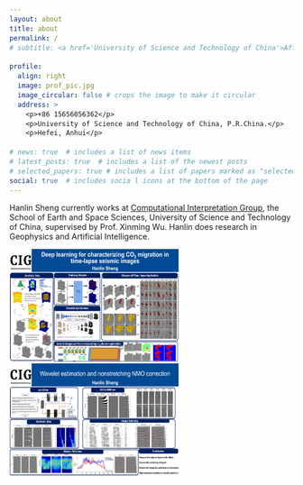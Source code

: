 ```yaml
---
layout: about
title: about
permalink: /
# subtitle: <a href='University of Science and Technology of China'>Affiliations</a>. Address. Contacts. Moto. Etc.

profile:
  align: right
  image: prof_pic.jpg
  image_circular: false # crops the image to make it circular
  address: >
    <p>+86 15656056362</p>
    <p>University of Science and Technology of China, P.R.China.</p>
    <p>Hefei, Anhui</p>

# news: true  # includes a list of news items
# latest_posts: true  # includes a list of the newest posts
# selected_papers: true # includes a list of papers marked as "selected={true}"
social: true  # includes socia l icons at the bottom of the page
---
```


Hanlin Sheng currently works at [Computational Interpretation Group](http://cig.ustc.edu.cn/hanlin/list.htm), the School of Earth and Space Sciences, University of Science and Technology of China, supervised by Prof. Xinming Wu. Hanlin does research in Geophysics and Artificial Intelligence.

<div align="left">
 <img src="/assets/img/hanlinMiniposter2022-2.jpg" width = "300" height = "200" alt=""/>
 </div>
 <div align="left">
 <img src="/assets/img/hanlinMiniposter2022-1.jpg" width = "300" height = "200" alt=""/>
 </div>


